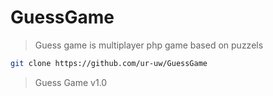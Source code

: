 # GuessGame
>Guess game is multiplayer php game based on puzzels 
```bash
git clone https://github.com/ur-uw/GuessGame
```
>Guess Game v1.0
